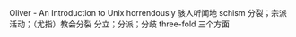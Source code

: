 Oliver - An Introduction to Unix
horrendously	骇人听闻地
schism		分裂；宗派活动；（尤指）教会分裂 分立；分派；分歧
three-fold	三个方面
